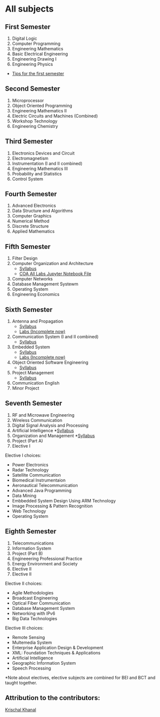 # All subjects

## First Semester
1. Digital Logic
2. Computer Programming
3. Engineering Mathematics
4. Basic Electrical Engineering
5. Engineering Drawing I
6. Engineering Physics
* [Tips for the first semester](BEI-extra/1st-sem-tips.md)

## Second Semester
1. Microprocessor
2. Object Oriented Programming
3. Engineering Mathematics II
4. Electric Circuits and Machines (Combined)
5. Workshop Technology
6. Engineering Chemistry

## Third Semester
1. Electronics Devices and Circuit
2. Electromagnetism
3. Instrumentation (I and II combined)
4. Engineering Mathematics III
5. Probability and Statistics
6. Control System

## Fourth Semester
1. Advanced Electronics
2. Data Structure and Algorithms
3. Computer Graphics
4. Numerical Method
5. Discrete Structure
6. Applied Mathematics

## Fifth Semester
1. Filter Design
2. Computer Organization and Architecture
    * [Syllabus](../Subjects/COA/syllabus.md)
    * [COA All Labs Jupyter Notebook File](../Subjects/COA/COA_all_labs.ipynb)
3. Computer Networks
4. Database Management Systewm
5. Operating System
6. Engineering Economics

## Sixth Semester
1. Antenna and Propagation
    * [Syllabus](../Subjects/Antenna-and-Propagation/syllabus.md)
    * [Labs (Incomplete now)](../Subjects/Antenna-and-Propagation/labs.md)
2. Communication System (I and II combined)
    * [Syllabus](../Subjects/Communication-System/syllabus.md)
3. Embedded System
    * [Syllabus](../Subjects/Embedded-System/syllabus.md)
    * [Labs (Incomplete now)](../Subjects/Embedded-System/labs.md)
4. Object Oriented Software Engineering
    * [Syllabus](../Subjects/OOSE/syllabus.md)
5. Project Management
    * [Syllabus](../Subjects/Project-Management/syllabus.md)
5. Communication English
7. Minor Project

## Seventh Semester
1. RF and Microwave Engineering
2. Wireless Communication
3. Digital Signal Analysis and Processing
4. Artificial Intelligence
    *[Syllabus](../Subjects/Artificial-Intelligence/syllabus.md)
5. Organization and Management
    *[Syllabus](../Subjects/Organization-and-Management/syllabus.md)
6. Project (Part A)
7. Elective I

Elective I choices:
- Power Electronics
- Radar Technology
- Satellite Communication
- Biomedical Instrumentaion
- Aeronautical Telecommunication
- Advanced Java Programming
- Data Mining
- Embbedded System Design Using ARM Technology
- Image Processing & Pattern Recognition
- Web Technology
- Operating System

## Eighth Semester
1. Telecommunications
2. Information System
3. Project (Part B)
4. Engineeering Professional Practice
5. Energy Environment and Society
6. Elective II
7. Elective II

Elective II choices:
- Agile Methodologies
- Broadcast Engineering
- Optical Fiber Communication
- Database Management System
- Networking with IPv6
- Big Data Technologies

Elective III choices:
- Remote Sensing
- Multemedia System
- Enterprise Application Design & Development
- XML: Foundation Techniques & Applications
- Artificial Intelligence
- Geographic Information System
- Speech Processing

*Note about electives, elective subjects are combined for BEI and BCT and taught together.

## Attribution to the contributors:

[Krischal Khanal](https://github.com/krischal111)
